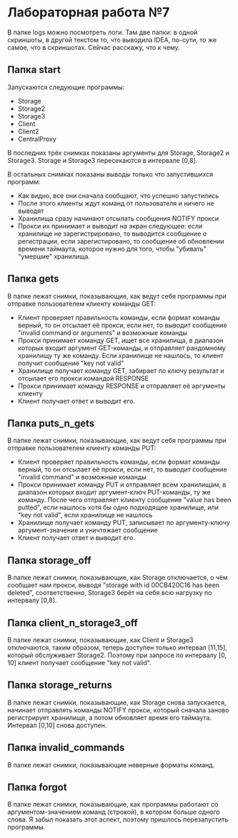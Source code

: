 # Лабораторная работа №7

В папке logs можно посмотреть логи. Там две папки: в одной скриншоты, в другой текстом то, что выводила IDEA, по-сути, то же самое, что в скриншотах. Сейчас расскажу, что к чему.

## Папка start

Запускаются следующие программы:

* Storage
* Storage2
* Storage3
* Client
* Client2
* CentralProxy

В последних трёх снимках показаны аргументы для Storage, Storage2 и Storage3. Storage и Storage3 пересекаются в интервале [0,8].

В остальных снимках показаны выводы только что запустившихся программ:
* Как видно, все они сначала сообщают, что успешно запустились
* После этого клиенты ждут команд от пользователя и ничего не выводят
* Хранилища сразу начинают отсылать сообщения NOTIFY прокси
* Прокси их принимает и выводит на экран следующее: если хранилище не зарегистрировано, то выводится сообщение о регистрации, если зарегистировано, то сообщение об обновлении времени таймаута, которое нужно для того, чтобы "убивать" "умершие" хранилища.

## Папка gets

В папке лежат снимки, показывающие, как ведут себя программы при отправке пользователем клиенту команды GET:

* Клиент проверяет правильность команды, если формат команды верный, то он отсылает её прокси, если нет, то выводит сообщение "invalid command or arguments" и возможные команды
* Прокси принимает команду GET, ищет все хранилища, в диапазон которых входит аргумент GET-команды, и отправляет рандомному хранилищу ту же команду. Если хранилище не нашлось, то клиент получит сообщение "key not valid"
* Хранилище получает команду GET, забирает по ключу результат и отсылает его прокси командой RESPONSE
* Прокси принимает команду RESPONSE и отправляет её аргументы клиенту
* Клиент получает ответ и выводит его.

## Папка puts_n_gets

В папке лежат снимки, показывающие, как ведут себя программы при отправке пользователем клиенту команды PUT:

* Клиент проверяет правильность команды, если формат команды верный, то он отсылает её прокси, если нет, то выводит сообщение "invalid command" и возможные команды
* Прокси принимает команду PUT и отправляет всем хранилищам, в диапазон которых входит аргумент-ключ PUT-команды, ту же команду. После чего отправляет клиенту сообщение "value has been putted", если нашлось хотя бы одно подходящее хранилище, или "key not valid", если хранилище не нашлось
* Хранилище получает команду PUT, записывает по аргументу-ключу аргумент-значение и уничтожает сообщение
* Клиент получает ответ и выводит его.

## Папка storage_off

В папке лежат снимки, показывающие, как Storage отключается, о чём сообщает нам прокси, выводя "storage with id 00CB420C16 has been deleted", соответственно, Storage3 берёт на себя всю нагрузку по интервалу [0,8].

## Папка client_n_storage3_off

В папке лежат снимки, показывающие, как Client и Storage3 отключаются, таким образом, теперь доступен только интервал [11,15], который обслуживает Storage2. Поэтому при запросе по интервалу [0, 10] клиент получает сообщение "key not valid".

## Папка storage_returns

В папке лежат снимки, показывающие, как Storage снова запускается, начинает отправлять команды NOTIFY прокси, который сначала заново регистрирует хранилище, а потом обновляет время его таймаута. Интервал [0,10] снова доступен.

## Папка invalid_commands

В папке лежат снимки, показывающие неверные форматы команд.

## Папка forgot

В папке лежат снимки, показывающие, как программы работают со аргументом-значением команд (строкой), в котором больше одного слова. Я забыл показать этот аспект, поэтому пришлось перезапустить программы.
